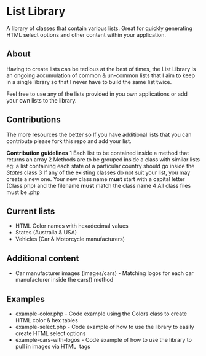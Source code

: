 # List Library
A library of classes that contain various lists.
Great for quickly generating HTML select options and other content within your application.

## About
Having to create lists can be tedious at the best of times,
the List Library is an ongoing accumulation of common & un-common lists that I aim to keep in a single library so that I never have to build the same list twice.

Feel free to use any of the lists provided in you own applications or add your own lists to the library.

## Contributions
The more resources the better so If you have additional lists that you can contribute please fork this repo and add your list.

**Contribution guidelines**
1 Each list to be contained inside a method that returns an array
2 Methods are to be grouped inside a class with similar lists eg: a list containing each state of a particular country should go inside the *States* class
3 If any of the existing classes do not suit your list, you may create a new one. 
  Your new class name **must** start with a capital letter (Class.php) and the filename **must** match the class name
4 All class files must be .php  

## Current lists
* HTML Color names with hexadecimal values
* States (Australia & USA)
* Vehicles (Car & Motorcycle manufacturers)

## Additional content
* Car manufacturer images (images/cars) - Matching logos for each car manufacturer inside the cars() method

## Examples
* example-color.php - Code example using the Colors class to create HTML color & hex tables
* example-select.php - Code example of how to use the library to easily create HTML select options
* example-cars-with-logos - Code example of how to use the library to pull in images via HTML <img> tags